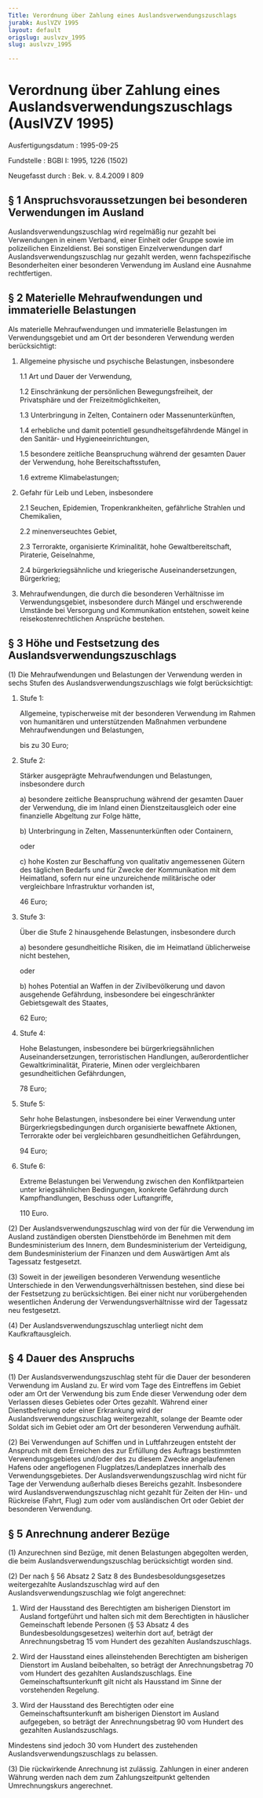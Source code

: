 ```yaml
---
Title: Verordnung über Zahlung eines Auslandsverwendungszuschlags
jurabk: AuslVZV 1995
layout: default
origslug: auslvzv_1995
slug: auslvzv_1995

---
```


# Verordnung über Zahlung eines Auslandsverwendungszuschlags (AuslVZV 1995)

Ausfertigungsdatum
:   1995-09-25

Fundstelle
:   BGBl I: 1995, 1226 (1502)

Neugefasst durch
:   Bek. v. 8.4.2009 I 809

## § 1 Anspruchsvoraussetzungen bei besonderen Verwendungen im Ausland

Auslandsverwendungszuschlag wird regelmäßig nur gezahlt bei
Verwendungen in einem Verband, einer Einheit oder Gruppe sowie im
polizeilichen Einzeldienst. Bei sonstigen Einzelverwendungen darf
Auslandsverwendungszuschlag nur gezahlt werden, wenn fachspezifische
Besonderheiten einer besonderen Verwendung im Ausland eine Ausnahme
rechtfertigen.

## § 2 Materielle Mehraufwendungen und immaterielle Belastungen

Als materielle Mehraufwendungen und immaterielle Belastungen im
Verwendungsgebiet und am Ort der besonderen Verwendung werden
berücksichtigt:

1.  Allgemeine physische und psychische Belastungen, insbesondere

    1.1 Art und Dauer der Verwendung,


    1.2 Einschränkung der persönlichen Bewegungsfreiheit, der Privatsphäre und
        der Freizeitmöglichkeiten,


    1.3 Unterbringung in Zelten, Containern oder Massenunterkünften,


    1.4 erhebliche und damit potentiell gesundheitsgefährdende Mängel in den
        Sanitär- und Hygieneeinrichtungen,


    1.5 besondere zeitliche Beanspruchung während der gesamten Dauer der
        Verwendung, hohe Bereitschaftsstufen,


    1.6 extreme Klimabelastungen;





2.  Gefahr für Leib und Leben, insbesondere

    2.1 Seuchen, Epidemien, Tropenkrankheiten, gefährliche Strahlen und
        Chemikalien,


    2.2 minenverseuchtes Gebiet,


    2.3 Terrorakte, organisierte Kriminalität, hohe Gewaltbereitschaft,
        Piraterie, Geiselnahme,


    2.4 bürgerkriegsähnliche und kriegerische Auseinandersetzungen,
        Bürgerkrieg;





3.  Mehraufwendungen, die durch die besonderen Verhältnisse im
    Verwendungsgebiet, insbesondere durch Mängel und erschwerende Umstände
    bei Versorgung und Kommunikation entstehen, soweit keine
    reisekostenrechtlichen Ansprüche bestehen.

## § 3 Höhe und Festsetzung des Auslandsverwendungszuschlags

(1) Die Mehraufwendungen und Belastungen der Verwendung werden in
sechs Stufen des Auslandsverwendungszuschlags wie folgt
berücksichtigt:

1.  Stufe 1:

    Allgemeine, typischerweise mit der besonderen Verwendung im Rahmen von
    humanitären und unterstützenden Maßnahmen verbundene Mehraufwendungen
    und Belastungen,

    bis zu 30 Euro;


2.  Stufe 2:

    Stärker ausgeprägte Mehraufwendungen und Belastungen, insbesondere
    durch

    a)  besondere zeitliche Beanspruchung während der gesamten Dauer der
        Verwendung, die im Inland einen Dienstzeitausgleich oder eine
        finanzielle Abgeltung zur Folge hätte,


    b)  Unterbringung in Zelten, Massenunterkünften oder Containern,




    oder

    c)  hohe Kosten zur Beschaffung von qualitativ angemessenen Gütern des
        täglichen Bedarfs und für Zwecke der Kommunikation mit dem Heimatland,
        sofern nur eine unzureichende militärische oder vergleichbare
        Infrastruktur vorhanden ist,




    46 Euro;


3.  Stufe 3:

    Über die Stufe 2 hinausgehende Belastungen, insbesondere durch

    a)  besondere gesundheitliche Risiken, die im Heimatland üblicherweise
        nicht bestehen,




    oder

    b)  hohes Potential an Waffen in der Zivilbevölkerung und davon ausgehende
        Gefährdung, insbesondere bei eingeschränkter Gebietsgewalt des
        Staates,




    62 Euro;


4.  Stufe 4:

    Hohe Belastungen, insbesondere bei bürgerkriegsähnlichen
    Auseinandersetzungen, terroristischen Handlungen, außerordentlicher
    Gewaltkriminalität, Piraterie, Minen oder vergleichbaren
    gesundheitlichen Gefährdungen,

    78 Euro;


5.  Stufe 5:

    Sehr hohe Belastungen, insbesondere bei einer Verwendung unter
    Bürgerkriegsbedingungen durch organisierte bewaffnete Aktionen,
    Terrorakte oder bei vergleichbaren gesundheitlichen Gefährdungen,

    94 Euro;


6.  Stufe 6:

    Extreme Belastungen bei Verwendung zwischen den Konfliktparteien unter
    kriegsähnlichen Bedingungen, konkrete Gefährdung durch
    Kampfhandlungen, Beschuss oder Luftangriffe,

    110 Euro.




(2) Der Auslandsverwendungszuschlag wird von der für die Verwendung im
Ausland zuständigen obersten Dienstbehörde im Benehmen mit dem
Bundesministerium des Innern, dem Bundesministerium der Verteidigung,
dem Bundesministerium der Finanzen und dem Auswärtigen Amt als
Tagessatz festgesetzt.

(3) Soweit in der jeweiligen besonderen Verwendung wesentliche
Unterschiede in den Verwendungsverhältnissen bestehen, sind diese bei
der Festsetzung zu berücksichtigen. Bei einer nicht nur
vorübergehenden wesentlichen Änderung der Verwendungsverhältnisse wird
der Tagessatz neu festgesetzt.

(4) Der Auslandsverwendungszuschlag unterliegt nicht dem
Kaufkraftausgleich.

## § 4 Dauer des Anspruchs

(1) Der Auslandsverwendungszuschlag steht für die Dauer der besonderen
Verwendung im Ausland zu. Er wird vom Tage des Eintreffens im Gebiet
oder am Ort der Verwendung bis zum Ende dieser Verwendung oder dem
Verlassen dieses Gebietes oder Ortes gezahlt. Während einer
Dienstbefreiung oder einer Erkrankung wird der
Auslandsverwendungszuschlag weitergezahlt, solange der Beamte oder
Soldat sich im Gebiet oder am Ort der besonderen Verwendung aufhält.

(2) Bei Verwendungen auf Schiffen und in Luftfahrzeugen entsteht der
Anspruch mit dem Erreichen des zur Erfüllung des Auftrags bestimmten
Verwendungsgebietes und/oder des zu diesem Zwecke angelaufenen Hafens
oder angeflogenen Flugplatzes/Landeplatzes innerhalb des
Verwendungsgebietes. Der Auslandsverwendungszuschlag wird nicht für
Tage der Verwendung außerhalb dieses Bereichs gezahlt. Insbesondere
wird Auslandsverwendungszuschlag nicht gezahlt für Zeiten der Hin- und
Rückreise (Fahrt, Flug) zum oder vom ausländischen Ort oder Gebiet der
besonderen Verwendung.

## § 5 Anrechnung anderer Bezüge

(1) Anzurechnen sind Bezüge, mit denen Belastungen abgegolten werden,
die beim Auslandsverwendungszuschlag berücksichtigt worden sind.

(2) Der nach § 56 Absatz 2 Satz 8 des Bundesbesoldungsgesetzes
weitergezahlte Auslandszuschlag wird auf den
Auslandsverwendungszuschlag wie folgt angerechnet:

1.  Wird der Hausstand des Berechtigten am bisherigen Dienstort im Ausland
    fortgeführt und halten sich mit dem Berechtigten in häuslicher
    Gemeinschaft lebende Personen (§ 53 Absatz 4 des
    Bundesbesoldungsgesetzes) weiterhin dort auf, beträgt der
    Anrechnungsbetrag 15 vom Hundert des gezahlten Auslandszuschlags.


2.  Wird der Hausstand eines alleinstehenden Berechtigten am bisherigen
    Dienstort im Ausland beibehalten, so beträgt der Anrechnungsbetrag 70
    vom Hundert des gezahlten Auslandszuschlags. Eine
    Gemeinschaftsunterkunft gilt nicht als Hausstand im Sinne der
    vorstehenden Regelung.


3.  Wird der Hausstand des Berechtigten oder eine Gemeinschaftsunterkunft
    am bisherigen Dienstort im Ausland aufgegeben, so beträgt der
    Anrechnungsbetrag 90 vom Hundert des gezahlten Auslandszuschlags.



Mindestens sind jedoch 30 vom Hundert des zustehenden
Auslandsverwendungszuschlags zu belassen.

(3) Die rückwirkende Anrechnung ist zulässig. Zahlungen in einer
anderen Währung werden nach dem zum Zahlungszeitpunkt geltenden
Umrechnungskurs angerechnet.

